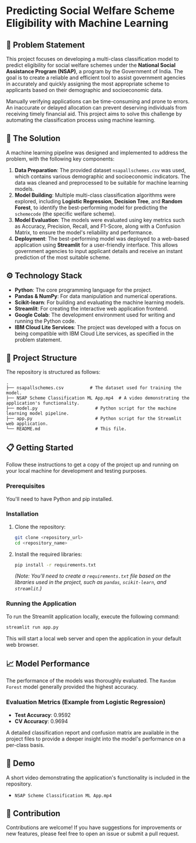 # Predicting Social Welfare Scheme Eligibility with Machine Learning

## 📝 Problem Statement

This project focuses on developing a multi-class classification model to predict eligibility for social welfare schemes under the **National Social Assistance Program (NSAP)**, a program by the Government of India. The goal is to create a reliable and efficient tool to assist government agencies in accurately and quickly assigning the most appropriate scheme to applicants based on their demographic and socioeconomic data.

Manually verifying applications can be time-consuming and prone to errors. An inaccurate or delayed allocation can prevent deserving individuals from receiving timely financial aid. This project aims to solve this challenge by automating the classification process using machine learning.

## 🚀 The Solution

A machine learning pipeline was designed and implemented to address the problem, with the following key components:

1.  **Data Preparation**: The provided dataset `nsapallschemes.csv` was used, which contains various demographic and socioeconomic indicators. The data was cleaned and preprocessed to be suitable for machine learning models.
2.  **Model Building**: Multiple multi-class classification algorithms were explored, including **Logistic Regression**, **Decision Tree**, and **Random Forest**, to identify the best-performing model for predicting the `schemecode` (the specific welfare scheme).
3.  **Model Evaluation**: The models were evaluated using key metrics such as Accuracy, Precision, Recall, and F1-Score, along with a Confusion Matrix, to ensure the model's reliability and performance.
4.  **Deployment**: The best-performing model was deployed to a web-based application using **Streamlit** for a user-friendly interface. This allows government agencies to input applicant details and receive an instant prediction of the most suitable scheme.

## ⚙️ Technology Stack

  * **Python**: The core programming language for the project.
  * **Pandas & NumPy**: For data manipulation and numerical operations.
  * **Scikit-learn**: For building and evaluating the machine learning models.
  * **Streamlit**: For creating the interactive web application frontend.
  * **Google Colab**: The development environment used for writing and running the Python code.
  * **IBM Cloud Lite Services**: The project was developed with a focus on being compatible with IBM Cloud Lite services, as specified in the problem statement.

## 📁 Project Structure

The repository is structured as follows:

```
.
├── nsapallschemes.csv          # The dataset used for training the model.
├── NSAP Scheme Classification ML App.mp4  # A video demonstrating the application's functionality.
├── model.py                      # Python script for the machine learning model pipeline.
├── app.py                        # Python script for the Streamlit web application.
└── README.md                     # This file.
```

## 📋 Getting Started

Follow these instructions to get a copy of the project up and running on your local machine for development and testing purposes.

### Prerequisites

You'll need to have Python and pip installed.

### Installation

1.  Clone the repository:
    ```bash
    git clone <repository_url>
    cd <repository_name>
    ```
2.  Install the required libraries:
    ```bash
    pip install -r requirements.txt
    ```
    *(Note: You'll need to create a `requirements.txt` file based on the libraries used in the project, such as `pandas`, `scikit-learn`, and `streamlit`.)*

### Running the Application

To run the Streamlit application locally, execute the following command:

```bash
streamlit run app.py
```

This will start a local web server and open the application in your default web browser.

## 📈 Model Performance

The performance of the models was thoroughly evaluated. The `Random Forest` model generally provided the highest accuracy.

### Evaluation Metrics (Example from Logistic Regression)

  * **Test Accuracy**: 0.9592
  * **CV Accuracy**: 0.9694

A detailed classification report and confusion matrix are available in the project files to provide a deeper insight into the model's performance on a per-class basis.

## 🎥 Demo

A short video demonstrating the application's functionality is included in the repository.

  * `NSAP Scheme Classification ML App.mp4`

## 🤝 Contribution

Contributions are welcome\! If you have suggestions for improvements or new features, please feel free to open an issue or submit a pull request.
